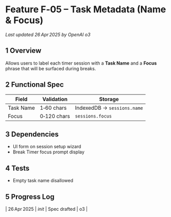 # Feature F‑05 – Task Metadata (Name & Focus)
*Last updated 26 Apr 2025 by OpenAI o3*

## 1 Overview
Allows users to label each timer session with a **Task Name** and a **Focus** phrase that will be surfaced during breaks.

## 2 Functional Spec
| Field | Validation | Storage |
|-------|------------|---------|
| Task Name | 1‑60 chars | IndexedDB → `sessions.name` |
| Focus | 0‑120 chars | `sessions.focus` |

## 3 Dependencies
- UI form on session setup wizard
- Break Timer focus prompt display

## 4 Tests
- Empty task name disallowed

## 5 Progress Log
| 26 Apr 2025 | *init* | Spec drafted | o3 |

